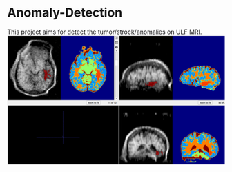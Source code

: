 # Anomaly-Detection

This project aims for detect the tumor/strock/anomalies on ULF MRI.
![Project Screenshot](./image.png)
